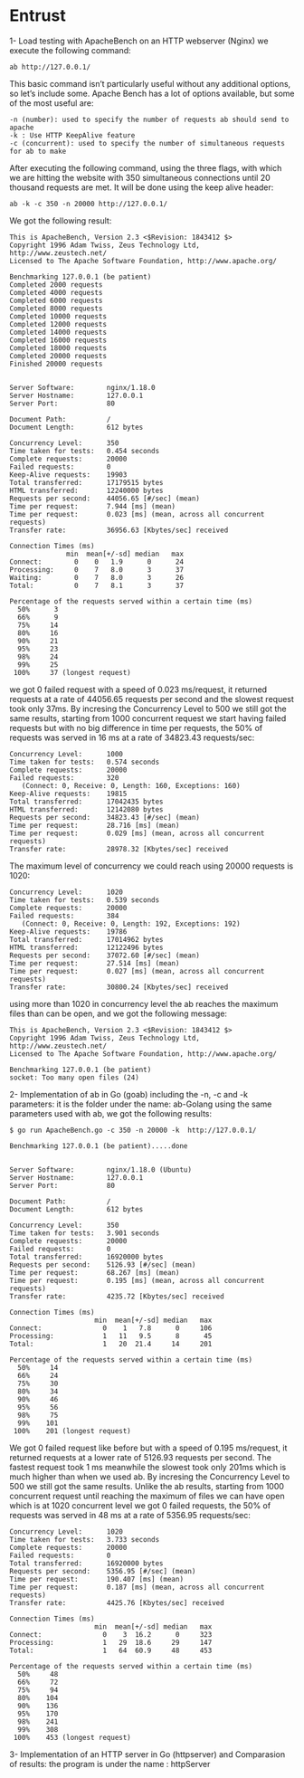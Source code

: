 # Entrust
1- Load testing with ApacheBench on an HTTP webserver (Nginx)
we execute the following command: 
```
ab http://127.0.0.1/ 
```

This basic command isn’t particularly useful without any additional options, so let’s include some. Apache Bench has a lot of options available, but some of the most useful are:

    -n (number): used to specify the number of requests ab should send to apache 
    -k : Use HTTP KeepAlive feature
    -c (concurrent): used to specify the number of simultaneous requests for ab to make
After executing the following command, using the three flags, with which we are hitting the website with 350 simultaneous connections until 20 thousand requests are met. It will be done using the keep alive header:
```
ab -k -c 350 -n 20000 http://127.0.0.1/
```

We got the following result:
```
This is ApacheBench, Version 2.3 <$Revision: 1843412 $>
Copyright 1996 Adam Twiss, Zeus Technology Ltd, http://www.zeustech.net/
Licensed to The Apache Software Foundation, http://www.apache.org/

Benchmarking 127.0.0.1 (be patient)
Completed 2000 requests
Completed 4000 requests
Completed 6000 requests
Completed 8000 requests
Completed 10000 requests
Completed 12000 requests
Completed 14000 requests
Completed 16000 requests
Completed 18000 requests
Completed 20000 requests
Finished 20000 requests


Server Software:        nginx/1.18.0
Server Hostname:        127.0.0.1
Server Port:            80

Document Path:          /
Document Length:        612 bytes

Concurrency Level:      350
Time taken for tests:   0.454 seconds
Complete requests:      20000
Failed requests:        0
Keep-Alive requests:    19903
Total transferred:      17179515 bytes
HTML transferred:       12240000 bytes
Requests per second:    44056.65 [#/sec] (mean)
Time per request:       7.944 [ms] (mean)
Time per request:       0.023 [ms] (mean, across all concurrent requests)
Transfer rate:          36956.63 [Kbytes/sec] received

Connection Times (ms)
              min  mean[+/-sd] median   max
Connect:        0    0   1.9      0      24
Processing:     0    7   8.0      3      37
Waiting:        0    7   8.0      3      26
Total:          0    7   8.1      3      37

Percentage of the requests served within a certain time (ms)
  50%      3
  66%      9
  75%     14
  80%     16
  90%     21
  95%     23
  98%     24
  99%     25
 100%     37 (longest request)

```
we got 0 failed request with a speed of 0.023 ms/request, it returned requests at a rate of 44056.65 requests per second and the slowest request took only 37ms. By incresing the Concurrency Level to 500 we still got the same results, starting from 1000 concurrent request we start having failed requests but with no big difference in time per requests, the 50% of requests was served in 16 ms at a rate of 34823.43 requests/sec:
```
Concurrency Level:      1000
Time taken for tests:   0.574 seconds
Complete requests:      20000
Failed requests:        320
   (Connect: 0, Receive: 0, Length: 160, Exceptions: 160)
Keep-Alive requests:    19815
Total transferred:      17042435 bytes
HTML transferred:       12142080 bytes
Requests per second:    34823.43 [#/sec] (mean)
Time per request:       28.716 [ms] (mean)
Time per request:       0.029 [ms] (mean, across all concurrent requests)
Transfer rate:          28978.32 [Kbytes/sec] received
```
The maximum level of concurrency we could reach using 20000 requests is 1020:
```
Concurrency Level:      1020
Time taken for tests:   0.539 seconds
Complete requests:      20000
Failed requests:        384
   (Connect: 0, Receive: 0, Length: 192, Exceptions: 192)
Keep-Alive requests:    19786
Total transferred:      17014962 bytes
HTML transferred:       12122496 bytes
Requests per second:    37072.60 [#/sec] (mean)
Time per request:       27.514 [ms] (mean)
Time per request:       0.027 [ms] (mean, across all concurrent requests)
Transfer rate:          30800.24 [Kbytes/sec] received
```
using more than 1020 in concurrency level the ab reaches the maximum files than can be open, and we got the following message:
```
This is ApacheBench, Version 2.3 <$Revision: 1843412 $>
Copyright 1996 Adam Twiss, Zeus Technology Ltd, http://www.zeustech.net/
Licensed to The Apache Software Foundation, http://www.apache.org/

Benchmarking 127.0.0.1 (be patient)
socket: Too many open files (24)
```
2- Implementation of ab in Go (goab) including the -n, -c and -k parameters:
it is the folder under the name: ab-Golang
using the same parameters used with ab, we got the following results:
```
$ go run ApacheBench.go -c 350 -n 20000 -k  http://127.0.0.1/
```
```
Benchmarking 127.0.0.1 (be patient).....done


Server Software:        nginx/1.18.0 (Ubuntu)
Server Hostname:        127.0.0.1
Server Port:            80

Document Path:          /
Document Length:        612 bytes

Concurrency Level:      350
Time taken for tests:   3.901 seconds
Complete requests:      20000
Failed requests:        0
Total transferred:      16920000 bytes
Requests per second:    5126.93 [#/sec] (mean)
Time per request:       68.267 [ms] (mean)
Time per request:       0.195 [ms] (mean, across all concurrent requests)
Transfer rate:          4235.72 [Kbytes/sec] received

Connection Times (ms)
                     min  mean[+/-sd] median   max
Connect:               0    1   7.8      0     106
Processing:            1   11   9.5      8      45
Total:                 1   20  21.4     14     201

Percentage of the requests served within a certain time (ms)
  50%     14
  66%     24
  75%     30
  80%     34
  90%     46
  95%     56
  98%     75
  99%    101
 100%    201 (longest request)

```
We got 0 failed request like before but with a speed of 0.195 ms/request, it returned requests at a lower rate of 5126.93 requests per second. The fastest request took 1 ms meanwhile the slowest took only 201ms which is much higher than when we used ab. By incresing the Concurrency Level to 500 we still got the same results. Unlike the ab results, starting from 1000 concurrent request until reaching the maximum of files we can have open which is at 1020 concurrent level we got 0 failed requests, the 50% of requests was served in 48 ms at a rate of 5356.95 requests/sec:
```
Concurrency Level:      1020
Time taken for tests:   3.733 seconds
Complete requests:      20000
Failed requests:        0
Total transferred:      16920000 bytes
Requests per second:    5356.95 [#/sec] (mean)
Time per request:       190.407 [ms] (mean)
Time per request:       0.187 [ms] (mean, across all concurrent requests)
Transfer rate:          4425.76 [Kbytes/sec] received

Connection Times (ms)
                     min  mean[+/-sd] median   max
Connect:               0    3  16.2      0     323
Processing:            1   29  18.6     29     147
Total:                 1   64  60.9     48     453

Percentage of the requests served within a certain time (ms)
  50%     48
  66%     72
  75%     94
  80%    104
  90%    136
  95%    170
  98%    241
  99%    308
 100%    453 (longest request)
```

3- Implementation of an HTTP server in Go (httpserver) and Comparasion of results:
the program is under the name : httpServer



